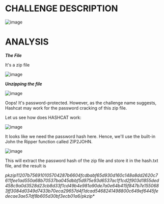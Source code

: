 # CHALLENGE DESCRIPTION

![image](.%2F..%2F..%2F..%2FChallenge%20Image%2FMISC%2FHashcat%20the%20Ripper%2FScreenshot%202024-04-23%20194422.png)

# ANALYSIS

***The File***

It's a zip file

![image](.%2F..%2F..%2F..%2FChallenge%20Image%2FMISC%2FHashcat%20the%20Ripper%2FScreenshot%202024-04-23%20204305.png)



***Unzipping the file***

![image](.%2F..%2F..%2F..%2FChallenge%20Image%2FMISC%2FHashcat%20the%20Ripper%2FScreenshot%202024-04-23%20204606.png)



Oops! It's password-protected.
However, as the challenge name suggests, Hashcat may work for the password cracking of this zip file.

Let us see how does HASHCAT work:

![image](.%2F..%2F..%2F..%2FChallenge%20Image%2FMISC%2FHashcat%20the%20Ripper%2FScreenshot%202024-04-23%20205405.png)



It looks like we need the password hash here. Hence, we'll use the built-in John the Ripper function called ZIP2JOHN.

![image](.%2F..%2F..%2F..%2FChallenge%20Image%2FMISC%2FHashcat%20the%20Ripper%2FScreenshot%202024-04-23%20205627.png)



This will extract the password hash of the zip file and store it in the hash.txt file, and the result is

**$pkzip$1*1*2*0*7b*75*69101057*0*42*8*7b*6604*fcdbabf65d930d160c148a8dd2620c7611fee1ad550a68b70537ba045dbbf5d975e93d6537ac1f1cd2f903d1855ded458c9a0d3528d23cb8d33f1cd49b4e981a90de7a0e64b415f847b7e1550683ff3084d0349d7433b70eca29657d4f1dcad5468241498800c649ef6445fedecae3ae57df8b605d30bf3ecb01a6*$/pkzip$**
